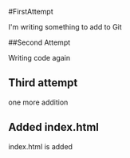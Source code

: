 #FirstAttempt

I'm writing something to add to Git

##Second Attempt

Writing code again

## Third attempt

one more addition

## Added index.html

index.html is added